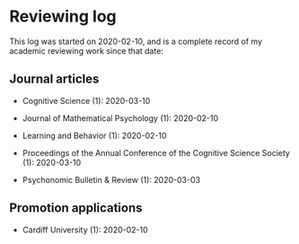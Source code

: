 # Reviewing log

This log was started on 2020-02-10, and is a complete record of my academic reviewing work since that date:

## Journal articles

- Cognitive Science (1): 2020-03-10

- Journal of Mathematical Psychology (1): 2020-02-10

- Learning and Behavior (1): 2020-02-10

- Proceedings of the Annual Conference of the Cognitive Science Society (1): 2020-03-10

- Psychonomic Bulletin & Review (1): 2020-03-03

## Promotion applications

- Cardiff University (1): 2020-02-10

